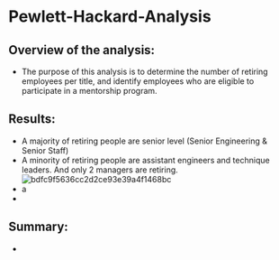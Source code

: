 # Pewlett-Hackard-Analysis
## Overview of the analysis:
  - The purpose of this analysis is to determine the number of retiring employees per title, and identify employees who are eligible to participate in a mentorship program.
## Results:
  - A majority of retiring people are senior level (Senior Engineering & Senior Staff)
  - A minority of retiring people are assistant engineers and technique leaders. And only 2 managers are retiring.
  ![bdfc9f5636cc2d2ce93e39a4f1468bc](https://user-images.githubusercontent.com/82785321/120593605-97bb4080-c3f4-11eb-8504-9f35ced7464a.png)
  - a
  -
## Summary:
  -
